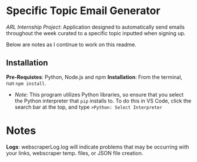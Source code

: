 # Specific Topic Email Generator
_ARL Internship Project_: Application designed to automatically send emails throughout the week curated to a specific topic inputted when signing up.

Below are notes as I continue to work on this readme.
## Installation
__Pre-Requistes__: Python, Node.js and npm
__Installation__: From the terminal, run `npm install`. 
* _Note:_ This program utilizes Python libraries, so ensure that you select the Python interpreter that `pip` installs to. To do this in VS Code, click the search bar at the top, and type `>Python: Select Interpreter`

# Notes
__Logs__: webscraperLog.log will indicate problems that may be occurring with your links, webscraper temp. files, or JSON file creation. 